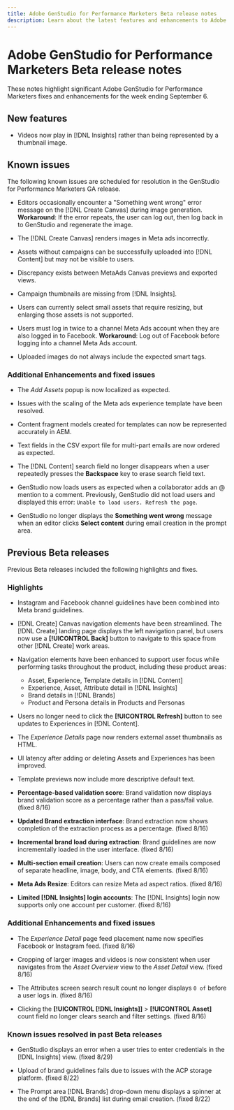 ```yaml
---
title: Adobe GenStudio for Performance Marketers Beta release notes
description: Learn about the latest features and enhancements to Adobe GenStudio for Performance Marketers.
---
```


# Adobe GenStudio for Performance Marketers Beta release notes

These notes highlight significant Adobe GenStudio for Performance Marketers fixes and enhancements for the week ending September 6.

## New features

* Videos now play in [!DNL Insights] rather than being represented by a thumbnail image.  <!-- GS-4398 -->

## Known issues

The following known issues are scheduled for resolution in the GenStudio for Performance Marketers GA release.

* Editors occasionally encounter a "Something went wrong" error message  on the [!DNL Create Canvas] during image generation. **Workaround**: If the error repeats, the user can log out, then log back in to GenStudio and regenerate the image.  <!-- GS-4813 -->

* The [!DNL Create Canvas] renders images in Meta ads incorrectly. <!-- GS-4864 -->

* Assets without campaigns can be successfully uploaded into [!DNL Content] but may not be visible to users. <!-- GS-4815 -->

* Discrepancy exists between MetaAds Canvas previews and exported views. <!-- GS-4492 4401 -->

* Campaign thumbnails are missing from [!DNL Insights]. <!-- GS-4648 -->

* Users can currently select small assets that require resizing, but enlarging those assets is not supported. <!-- GS-3131 -->

* Users must log in twice to a channel Meta Ads account when they are also logged in to Facebook. **Workaround**: Log out of Facebook before logging into a channel Meta Ads account.

* Uploaded images do not always include the expected smart tags. <!-- GS-4856 -->

### Additional Enhancements and fixed issues

* The _Add Assets_ popup is now localized as expected. <!-- GS-3834 -->

* Issues with the scaling of the Meta ads experience template have been resolved. <!-- GS-4174 -->

* Content fragment models created for templates can now be represented accurately in AEM. <!-- GS-4716 -->

* Text fields in the CSV export file for multi-part emails are now ordered as expected. <!-- GS-4013 -->

* The [!DNL Content] search field no longer disappears when a user repeatedly presses the **Backspace** key to erase search field text.  <!-- GS-4543 -->

* GenStudio now loads users as expected when a collaborator adds an @ mention to a comment. Previously, GenStudio did not load users and displayed this error: `Unable to load users. Refresh the page`. <!-- GS-4113 -->

* GenStudio no longer displays the **Something went wrong** message when an editor clicks **Select content** during email creation in the prompt area. <!-- GS-4879 -->

## Previous Beta releases

Previous Beta releases included the following highlights and fixes. 

### Highlights

* Instagram and Facebook channel guidelines have been combined into Meta brand guidelines.

* [!DNL Create] Canvas navigation elements have been streamlined. The [!DNL Create] landing page displays the left navigation panel, but users now use a **[!UICONTROL Back]** button to navigate to this space from other [!DNL Create] work areas.

* Navigation elements have been enhanced to support user focus while performing tasks throughout the product, including these product areas:

  * Asset, Experience, Template details in [!DNL Content]
  * Experience, Asset, Attribute detail in [!DNL Insights]
  * Brand details in [!DNL Brands]
  * Product and Persona details in Products and Personas

* Users no longer need to click the **[!UICONTROL Refresh]** button to see updates to Experiences in [!DNL Content].

* The _Experience Details_ page now renders external asset thumbnails as HTML.

* UI latency after adding or deleting Assets and Experiences has been improved.

* Template previews now include more descriptive default text.

* **Percentage-based validation score**: Brand validation now displays brand validation score as a percentage rather than a pass/fail value. (fixed 8/16)

* **Updated Brand extraction interface**: Brand extraction now shows completion of the extraction process as a percentage. (fixed 8/16)

* **Incremental brand load during extraction**: Brand guidelines are now incrementally loaded in the user interface. (fixed 8/16)

* **Multi-section email creation**: Users can now create emails composed of separate headline, image, body, and CTA elements. (fixed 8/16)

* **Meta Ads Resize**: Editors can resize Meta ad aspect ratios. (fixed 8/16)

* **Limited [!DNL Insights] login accounts**: The [!DNL Insights] login now supports only one account per customer. (fixed 8/16)

### Additional Enhancements and fixed issues

* The _Experience Detail_ page feed placement name now specifies Facebook or Instagram feed. (fixed 8/16)

* Cropping of larger images and videos is now consistent when user navigates from the _Asset Overview_ view to the _Asset Detail_ view. (fixed 8/16)

* The Attributes screen search result count no longer displays `0 of` before a user logs in. (fixed 8/16) <!-- GS-3665 -->

* Clicking the **[!UICONTROL [!DNL Insights]]**  > **[!UICONTROL Asset]** count field no longer clears search and filter settings. (fixed 8/16) <!-- GS-3476 -->

### Known issues resolved in past Beta releases

* GenStudio displays an error when a user tries to enter credentials in the [!DNL Insights] view. (fixed 8/29) <!-- GS-4689 --> 

* Upload of brand guidelines fails due to issues with the ACP storage platform. (fixed 8/22) <!-- GS-4369 -->

* The Prompt area [!DNL Brands] drop-down menu displays a spinner at the end of the [!DNL Brands] list during email creation. (fixed 8/22) <!-- GS-4077 -->

